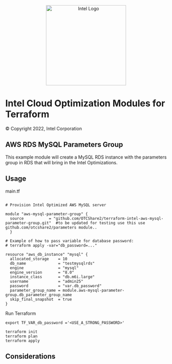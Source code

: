 <p align="center">
  <img src="https://github.com/OTCShare2/terraform-intel-hashicorp/blob/main/images/logo-classicblue-800px.png?raw=true" alt="Intel Logo" width="250"/>
</p>

# Intel Cloud Optimization Modules for Terraform

© Copyright 2022, Intel Corporation

## AWS RDS MySQL Parameters Group

This example module will create a MySQL RDS instance with the parameters group in RDS that will bring in the Intel Optimizations.  


## Usage
main.tf

```hcl

# Provision Intel Optimized AWS MySQL server

module "aws-mysql-parameter-group" {
  source           = "github.com/OTCShare2/terraform-intel-aws-mysql-parameter-group.git"  #to be updated for testing use this use github.com/otcshare2/parameters module..
  }

# Example of how to pass variable for database password:
# terraform apply -var="db_password=..."

resource "aws_db_instance" "mysql" {
  allocated_storage    = 10
  db_name              = "testmysqlrds"
  engine               = "mysql"
  engine_version       = "8.0"
  instance_class       = "db.m6i.large"
  username             = "admin25"
  password             = "var.db_password"
  parameter_group_name = module.aws-mysql-parameter-group.db_parameter_group_name
  skip_final_snapshot  = true
}
```


Run Terraform

```hcl
export TF_VAR_db_password ='<USE_A_STRONG_PASSWORD>'

terraform init  
terraform plan
terraform apply 
```

## Considerations
